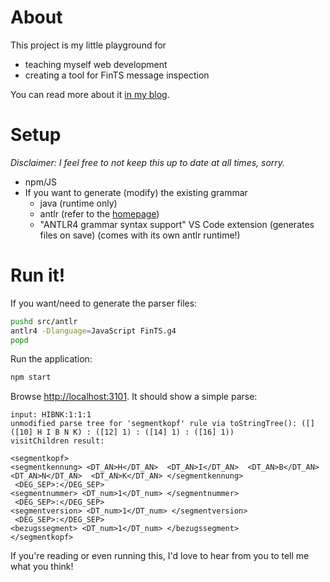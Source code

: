 # About

This project is my little playground for
- teaching myself web development
- creating a tool for FinTS message inspection

You can read more about it [in my blog](http://fints101.com).

# Setup

_Disclaimer: I feel free to not keep this up to date at all times, sorry._

- npm/JS
- If you want to generate (modify) the existing grammar
  - java (runtime only)
  - antlr (refer to the [homepage](antlr.org/))
  - "ANTLR4 grammar syntax support" VS Code extension (generates files on save) (comes with its own antlr runtime!)

# Run it!

If you want/need to generate the parser files:

```bash
pushd src/antlr
antlr4 -Dlanguage=JavaScript FinTS.g4
popd
```

Run the application:

```bash
npm start
```

Browse [http://localhost:3101](http://localhost:3101). It should show a simple parse:

```
input: HIBNK:1:1:1
unmodified parse tree for 'segmentkopf' rule via toStringTree(): ([] ([10] H I B N K) : ([12] 1) : ([14] 1) : ([16] 1))
visitChildren result: 

<segmentkopf>
<segmentkennung> <DT_AN>H</DT_AN>  <DT_AN>I</DT_AN>  <DT_AN>B</DT_AN>  <DT_AN>N</DT_AN>  <DT_AN>K</DT_AN> </segmentkennung>
 <DEG_SEP>:</DEG_SEP> 
<segmentnummer> <DT_num>1</DT_num> </segmentnummer>
 <DEG_SEP>:</DEG_SEP> 
<segmentversion> <DT_num>1</DT_num> </segmentversion>
 <DEG_SEP>:</DEG_SEP> 
<bezugssegment> <DT_num>1</DT_num> </bezugssegment>
</segmentkopf>
```

If you're reading or even running this, I'd love to hear from you to tell me what you think!
